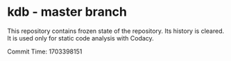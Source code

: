 # kdb - master branch

This repository contains frozen state of the repository.
Its history is cleared. It is used only for static code
analysis with Codacy.

Commit Time: 1703398151